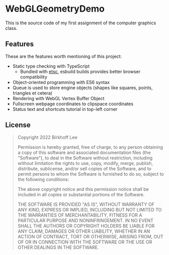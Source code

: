 # WebGLGeometryDemo

This is the source code of my first assignment of the computer graphics class.

## Features

These are the features worth mentioning of this project:

* Static type checking with TypeScript
  * Bundled with [etsc](https://github.com/a7ul/esbuild-node-tsc), esbuild builds provides better browser compatibility
* Object-oriented programming with ES6 syntax
* Queue is used to store engine objects (shapes like squares, points, triangles et cetera)
* Rendering with WebGL Vertex Buffer Object
* Fullscreen webpage coordinates to clipspace coordinates
* Status text and shortcuts tutorial in top-left corner

## License

> Copyright 2022 Birkhoff Lee
>
> Permission is hereby granted, free of charge, to any person obtaining a copy of this software and associated documentation files (the "Software"), to deal in the Software without restriction, including without limitation the rights to use, copy, modify, merge, publish, distribute, sublicense, and/or sell copies of the Software, and to permit persons to whom the Software is furnished to do so, subject to the following conditions:
>
> The above copyright notice and this permission notice shall be included in all copies or substantial portions of the Software.
>
> THE SOFTWARE IS PROVIDED "AS IS", WITHOUT WARRANTY OF ANY KIND, EXPRESS OR IMPLIED, INCLUDING BUT NOT LIMITED TO THE WARRANTIES OF MERCHANTABILITY, FITNESS FOR A PARTICULAR PURPOSE AND NONINFRINGEMENT. IN NO EVENT SHALL THE AUTHORS OR COPYRIGHT HOLDERS BE LIABLE FOR ANY CLAIM, DAMAGES OR OTHER LIABILITY, WHETHER IN AN ACTION OF CONTRACT, TORT OR OTHERWISE, ARISING FROM, OUT OF OR IN CONNECTION WITH THE SOFTWARE OR THE USE OR OTHER DEALINGS IN THE SOFTWARE.
